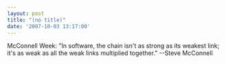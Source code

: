 ```yaml
---
layout: post
title: "(no title)"
date: '2007-10-03 13:17:00'
---
```


McConnell Week: "In software, the chain isn't as strong as its weakest link; it's as weak as all the weak links multiplied together." --Steve McConnell<br>